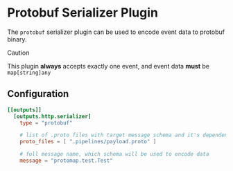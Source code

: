 # Protobuf Serializer Plugin

The `protobuf` serializer plugin can be used to encode event data to protobuf binary.

> [!CAUTION]
> This plugin **always** accepts exactly one event, and event data **must** be `map[string]any`

## Configuration
```toml
[[outputs]]
  [outputs.http.serializer]
    type = "protobuf"

    # list of .proto files with target message schema and it's dependencies
    proto_files = [ ".pipelines/payload.proto" ]

    # full message name, which schema will be used to encode data
    message = "protomap.test.Test"
```
